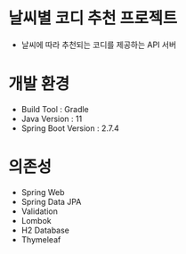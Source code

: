 # 날씨별 코디 추천 프로젝트
* 날씨에 따라 추천되는 코디를 제공하는 API 서버

# 개발 환경
* Build Tool : Gradle
* Java Version : 11
* Spring Boot Version : 2.7.4

# 의존성
* Spring Web
* Spring Data JPA
* Validation
* Lombok
* H2 Database
* Thymeleaf
